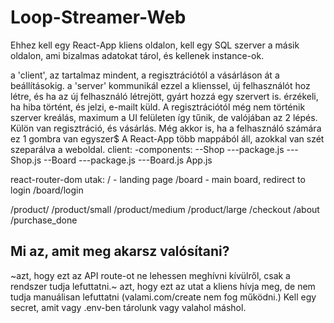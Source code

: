 # Loop-Streamer-Web

Ehhez kell egy React-App kliens oldalon, kell egy SQL szerver a másik oldalon, ami bizalmas adatokat tárol, és kellenek instance-ok.

a 'client', az tartalmaz mindent, a regisztrációtól a vásárláson át a beállításokig.
a 'server' kommunikál ezzel a klienssel, új felhasználót hoz létre, és ha az új felhasználó létrejött, gyárt hozzá egy szervert is.
érzékeli, ha hiba történt, és jelzi, e-mailt küld.
A regisztrációtól még nem történik szerver kreálás, maximum a UI felületen így tűnik, de valójában az 2 lépés. Külön van regisztráció, és vásárlás. Még akkor is, ha a felhasználó számára ez 1 gombra van egyszer$
A React-App több mappából áll, azokkal van szét szeparálva a weboldal.
client:
-components:
--Shop
---package.js
---Shop.js
--Board
---package.js
---Board.js
App.js

react-router-dom utak:
/ - landing page
/board - main board, redirect to login
/board/login

/product/
/product/small
/product/medium
/product/large
/checkout
/about
/purchase_done



## Mi az, amit meg akarsz valósítani?
  ~azt, hogy ezt az API route-ot ne lehessen meghívni kívülről, csak a rendszer tudja lefuttatni.~
  azt, hogy ezt az utat a kliens hívja meg, de nem tudja manuálisan lefuttatni (valami.com/create nem fog működni.)
  Kell egy secret, amit vagy .env-ben tárolunk vagy valahol máshol.
